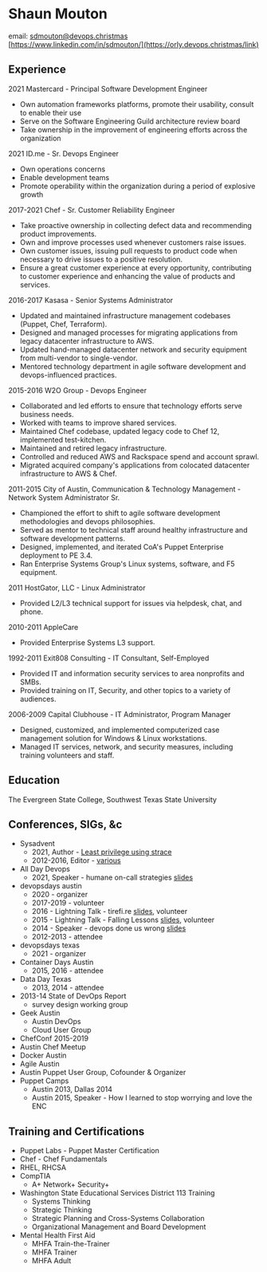 # Shaun Mouton

email: [sdmouton@devops.christmas](mailto:sdmouton@devops.christmas?subject=[GH]%20About%20Your%20Resume)
[https://www.linkedin.com/in/sdmouton/](https://orly.devops.christmas/link)

## Experience

2021 Mastercard - Principal Software Development Engineer

* Own automation frameworks platforms, promote their usability, consult to enable their use
* Serve on the Software Engineering Guild architecture review board
* Take ownership in the improvement of engineering efforts across the organization

2021 ID.me - Sr. Devops Engineer

* Own operations concerns
* Enable development teams
* Promote operability within the organization during a period of explosive growth

2017-2021 Chef - Sr. Customer Reliability Engineer

* Take proactive ownership in collecting defect data and recommending product improvements.
* Own and improve processes used whenever customers raise issues.
* Own customer issues, issuing pull requests to product code when necessary to drive issues to a positive resolution.
* Ensure a great customer experience at every opportunity, contributing to customer experience and enhancing the value of products and services.

2016-2017 Kasasa - Senior Systems Administrator

* Updated and maintained infrastructure management codebases (Puppet, Chef, Terraform).
* Designed and managed processes for migrating applications from legacy datacenter infrastructure to AWS.
* Updated hand-managed datacenter network and security equipment from multi-vendor to single-vendor.
* Mentored technology department in agile software development and devops-influenced practices.

2015-2016 W2O Group - Devops Engineer

* Collaborated and led efforts to ensure that technology efforts serve business needs.
* Worked with teams to improve shared services.
* Maintained Chef codebase, updated legacy code to Chef 12, implemented test-kitchen.
* Maintained and retired legacy infrastructure.
* Controlled and reduced AWS and Rackspace spend and account sprawl.
* Migrated acquired company's applications from colocated datacenter infrastructure to AWS & Chef.

2011-2015 City of Austin, Communication & Technology Management - Network System Administrator Sr.

* Championed the effort to shift to agile software development methodologies and devops philosophies.
* Served as mentor to technical staff around healthy infrastructure and software development patterns.
* Designed, implemented, and iterated CoA's Puppet Enterprise deployment to PE 3.4.
* Ran Enterprise Systems Group's Linux systems, software, and F5 equipment.

2011 HostGator, LLC - Linux Administrator

* Provided L2/L3 technical support for issues via helpdesk, chat, and phone.

2010-2011 AppleCare

* Provided Enterprise Systems L3 support.

1992-2011 Exit808 Consulting - IT Consultant, Self-Employed

* Provided IT and information security services to area nonprofits and SMBs.
* Provided training on IT, Security, and other topics to a variety of audiences.

2006-2009 Capital Clubhouse - IT Administrator, Program Manager

* Designed, customized, and implemented computerized case management solution for Windows & Linux workstations.
* Managed IT services, network, and security measures, including training volunteers and staff.

## Education

The Evergreen State College, Southwest Texas State University

## Conferences, SIGs, &c

* Sysadvent
  * 2021, Author - [Least privilege using strace](https://sysadvent.blogspot.com/2021/12/least-privilege-using-strace.html)
  * 2012-2016, Editor - [various](https://orly.devops.christmas/sysadvent)
* All Day Devops
  * 2021, Speaker - humane on-call strategies [slides](slides/2021-ADDO-SRE-humane-on-call-strategies.pdf)
* devopsdays austin
  * 2020 - organizer
  * 2017-2019 - volunteer
  * 2016 - Lightning Talk - tirefi.re [slides](slides/2016-This-is-a-Tire-Fire.pdf), volunteer
  * 2015 - Lightning Talk - Falling Lessons [slides](slides/2015-DODATX-Falling-Lessons.pdf), volunteer
  * 2014 - Speaker - devops done us wrong [slides](slides/2014-DODATX-devops-done-us-wrong.pdf)
  * 2012-2013 - attendee
* devopsdays texas
  * 2021 - organizer
* Container Days Austin
  * 2015, 2016 - attendee
* Data Day Texas
  * 2013, 2014 - attendee
* 2013-14 State of DevOps Report
  * survey design working group
* Geek Austin
  * Austin DevOps
  * Cloud User Group
* ChefConf 2015-2019
* Austin Chef Meetup
* Docker Austin
* Agile Austin
* Austin Puppet User Group, Cofounder & Organizer
* Puppet Camps
  * Austin 2013, Dallas 2014
  * Austin 2015, Speaker - How I learned to stop worrying and love the ENC

## Training and Certifications

* Puppet Labs - Puppet Master Certification
* Chef - Chef Fundamentals
* RHEL, RHCSA
* CompTIA
  * A+ Network+ Security+
* Washington State Educational Services District 113 Training
  * Systems Thinking
  * Strategic Thinking
  * Strategic Planning and Cross-Systems Collaboration
  * Organizational Management and Board Development
* Mental Health First Aid
  * MHFA Train-the-Trainer
  * MHFA Trainer
  * MHFA Adult
